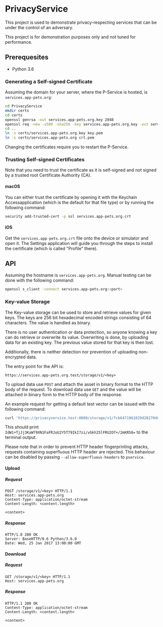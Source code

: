 # PrivacyService

This project is used to demonstrate privacy-respecting services that can be under the control of an adversary.

This project is for demonstration purposes only and not tuned for performance.

## Prerequesites

- Python 3.6

### Generating a Self-signed Certificate

Assuming the domain for your server, where the P-Service is hosted, is `services.app-pets.org`:

```sh
cd PrivacyService
mkdir certs
cd certs
openssl genrsa -out services.app-pets.org.key 2048
openssl req -new -x509 -sha256 -key services.app-pets.org.key -out services.app-pets.org.crt -days 365 -subj /CN=services.app-pets.org
cd ..
ln -s certs/services.app-pets.org.key key.pem
ln -s certs/services.app-pets.org crt.pem
```

Changing the certificates require you to restart the P-Service.

### Trusting Self-signed Certificates

Note that you need to trust the certificate as it is self-signed and not signed by a trusted root Certificate Authority (CA).

#### macOS

You can either trust the certificate by opening it with the Keychain Accessapplication (which is the default for that file type) or by running the following command:

```sh
security add-trusted-cert -p ssl services.app-pets.org.crt
```

#### iOS

Get the `services.app-pets.org.crt` file onto the device or simulator and open it. The Settings application will guide you through the steps to install the certificate (which is called "Profile" there).

## API

Assuming the hostname is `services.app-pets.org`. Manual testing can be done with the following command:

```sh
openssl s_client -connect services.app-pets.org:<port>
```

### Key-value Storage

The Key-value storage can be used to store and retrieve values for given keys. The keys are 256 bit hexadecimal encoded strings consisting of 64 characters. The value is handled as binary.

 There is no user authentication or data protection, so anyone knowing a key can do retrieve or overwrite its value. Overwriting is done, by uploading data for an existing key. The previous value stored for that key is then lost.

Additionally, there is neither detection nor prevention of uploading non-encrypted data.

The entry point for the API is:

```
https://services.app-pets.org.test/storage/v1/<key>
```

To upload data use `POST` and attach the asset in binary format to the HTTP body of the request. To download data use `GET` and the value will be attached in binary form to the HTTP body of the response.

An example request for getting a default test vector can be issued with the following command:

```sh
curl 'https://privacyservice.test:8080/storage/v1/fcb6471961829d28270462a2d5cba7fd141d80c608d6df074f8e2e213c187471' --header 'User-Agent:' --header 'Accept:' --cacert 'crt.pem' --raw --silent | base64
```

This should print `IdW1+TjJj3KaW79XN1FaFRJoU2Y5T79IkI7zi/vGkh25lFRU2Of+/2mKR58=` to the terminal output.

Please note that in order to prevent HTTP header fingerprinting attacks, requests containing superfluous HTTP header are rejected. This behaviour can be disabled by passing `--allow-superfluous-headers` to  `pservice`.

#### Upload

##### Request

```http
POST /storage/v1/<key> HTTP/1.1
Host: services.app-pets.org
Content-Type: application/octet-stream
Content-Length: <content.length>

<content>
```

##### Response

```http
HTTP/1.0 200 OK
Server: BaseHTTP/0.6 Python/3.6.0
Date: Wed, 25 Jan 2017 13:00:00 GMT
```

#### Download

##### Request

```http
GET /storage/v1/<key> HTTP/1.1
Host: services.app-pets.org
```

##### Response

```http
HTTP/1.1 200 OK
Content-Type: application/octet-stream
Content-Length: <content.length>

<content>
```


